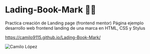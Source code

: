 # Lading-Book-Mark 👨‍💻
Practica creación de Landing page (frontend mentor)
Página ejemplo desarrollo web frontend landing de una marca en HTML, CSS y Stylus

https://camilo9115.github.io/Lading-Book-Mark/

![Camilo López](https://repository-images.githubusercontent.com/316870772/0825b100-325c-11eb-8a31-b56c96b656c7)




